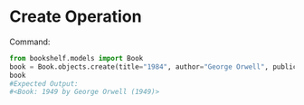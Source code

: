 ﻿# Create Operation

Command:
```python
from bookshelf.models import Book
book = Book.objects.create(title="1984", author="George Orwell", publication_year=1949)
book
#Expected Output:
#<Book: 1949 by George Orwell (1949)>
